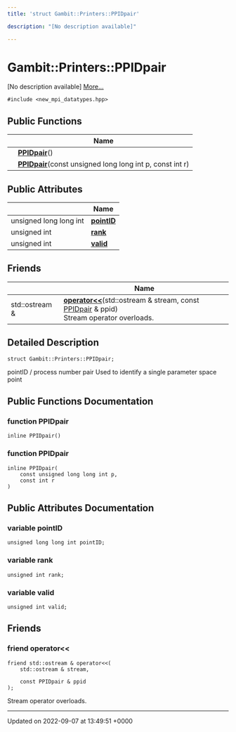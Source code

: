 ```yaml
---
title: 'struct Gambit::Printers::PPIDpair'

description: "[No description available]"

---
```


# Gambit::Printers::PPIDpair





[No description available] [More...](#detailed-description)


`#include <new_mpi_datatypes.hpp>`

## Public Functions

|                | Name           |
| -------------- | -------------- |
| | **[PPIDpair](/documentation/code/classes/structgambit_1_1printers_1_1ppidpair/#function-ppidpair)**() |
| | **[PPIDpair](/documentation/code/classes/structgambit_1_1printers_1_1ppidpair/#function-ppidpair)**(const unsigned long long int p, const int r) |

## Public Attributes

|                | Name           |
| -------------- | -------------- |
| unsigned long long int | **[pointID](/documentation/code/classes/structgambit_1_1printers_1_1ppidpair/#variable-pointid)**  |
| unsigned int | **[rank](/documentation/code/classes/structgambit_1_1printers_1_1ppidpair/#variable-rank)**  |
| unsigned int | **[valid](/documentation/code/classes/structgambit_1_1printers_1_1ppidpair/#variable-valid)**  |

## Friends

|                | Name           |
| -------------- | -------------- |
| std::ostream & | **[operator<<](/documentation/code/classes/structgambit_1_1printers_1_1ppidpair/#friend-operator)**(std::ostream & stream, const [PPIDpair](/documentation/code/classes/structgambit_1_1printers_1_1ppidpair/) & ppid) <br>Stream operator overloads.  |

## Detailed Description

```
struct Gambit::Printers::PPIDpair;
```


pointID / process number pair Used to identify a single parameter space point 

## Public Functions Documentation

### function PPIDpair

```
inline PPIDpair()
```


### function PPIDpair

```
inline PPIDpair(
    const unsigned long long int p,
    const int r
)
```


## Public Attributes Documentation

### variable pointID

```
unsigned long long int pointID;
```


### variable rank

```
unsigned int rank;
```


### variable valid

```
unsigned int valid;
```


## Friends

### friend operator<<

```
friend std::ostream & operator<<(
    std::ostream & stream,

    const PPIDpair & ppid
);
```

Stream operator overloads. 

-------------------------------

Updated on 2022-09-07 at 13:49:51 +0000